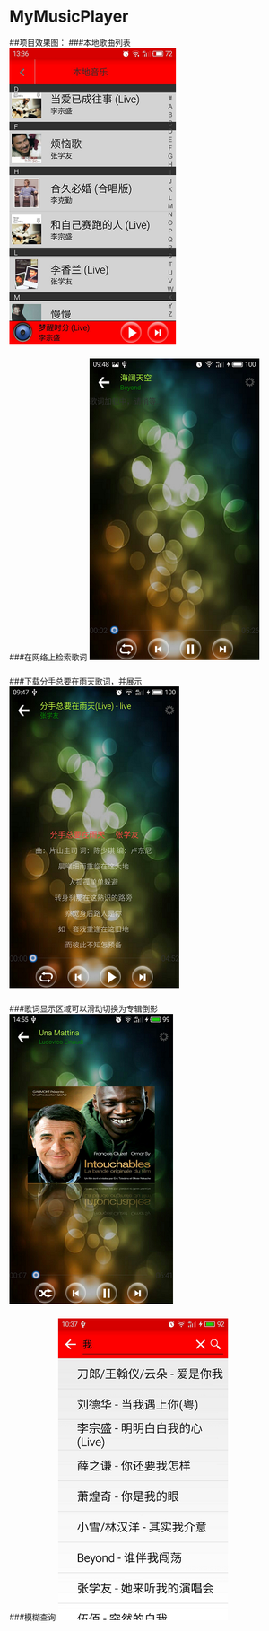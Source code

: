 # MyMusicPlayer


##项目效果图：
###本地歌曲列表
![image](https://github.com/pengbing92/MyMusicPlayer/raw/master/screenshots/歌曲列表.png)
###
###在网络上检索歌词
![image](https://github.com/pengbing92/MyMusicPlayer/raw/master/screenshots/检索歌词.png)
###
###下载分手总要在雨天歌词，并展示
![image](https://github.com/pengbing92/MyMusicPlayer/raw/master/screenshots/分手总要在雨天.png)
###
###歌词显示区域可以滑动切换为专辑倒影
![image](https://github.com/pengbing92/MyMusicPlayer/raw/master/screenshots/专辑倒影.png)
###
###模糊查询
![image](https://github.com/pengbing92/MyMusicPlayer/raw/master/screenshots/模糊查询.png)